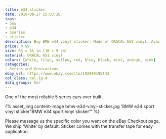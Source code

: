 ```yaml
---
title: e34 sticker
date: 2018-09-27 15:03:28
tags:
- bmw
- e34
- 5series
- sticker
description: Buy BMW e34 vinyl sticker. Made of ORACAL 651 vinyl. Available in different colors.
price: 4.99
size: 6¼ × 3½ in (16 × 9 cm)
material: ORACAL 651 vinyl
colors: [white, lilac, yellow, red, blue, black, mint, orange, pink]
categories:
- Series and Generations
ebay_url: https://www.ebay.com/itm/192489195143
col_class: col-lg-4
data_groups: 5er
---
```


One of the most reliable 5 series cars ever built.

<!-- more -->
{% asset_img content-image bmw-e34-vinyl-sticker.jpg 'BMW e34 sport vinyl sticker"BMW e34 sport vinyl sticker"' %}

Please message us the specific color you want on the eBay Checkout page. We ship 'White' by default. Sticker comes with the transfer tape for easy application.
